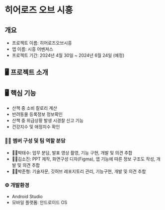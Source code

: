# 히어로즈 오브 시흥

## 개요
- 프로젝트 이름: 히어로즈오브시흥
- 앱 이름: 시흥 어벤져스
- 프로젝트 기간: 2024년 4월 30일 ~ 2024년 6월 24일 (예정)

## 🖥 프로젝트 소개


## 🖥 핵심 기능
 - 산책 중 소비 칼로리 계산
 - 반려동물 등록정보 정보확인
 - 산책 중 위급상황 발생 시경찰 신고 기능
 - 건강지수 및 애정지수 확인

### 🧑‍💻 멤버 구성 및 팀 역할 분담
 - 🧑🏻박태수: 업무 분담, 발표 영상 촬영, 기능 구현, 개발 및 의견 추합
 - 👩🏻김소진: PPT 제작, 화면구성 디자(Figma), 앱 기능에 따른 정보 구조도 작성, 개발 및 의견 추합
 - 👨🏻박준형: 기술자문, 깃허브 레포지토리 관리, 기능구현, 개발 및 의견 추합

### ⚙️ 개발환경
 - Android Studio
 - 모바일 플랫폼: 안드로이드 OS
